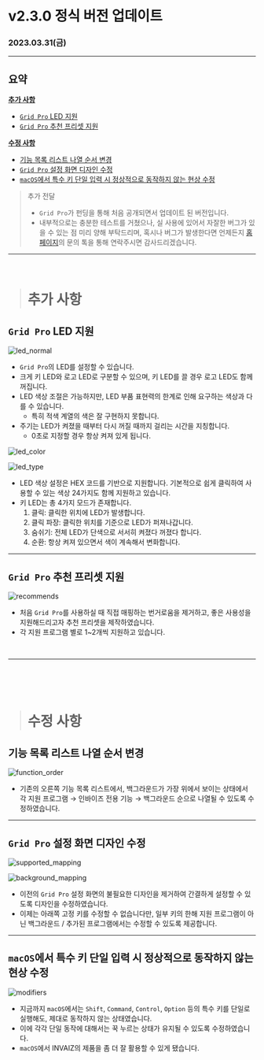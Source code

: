 # v2.3.0 정식 버전 업데이트

### 2023.03.31(금)

---

## 요약

**[추가 사항](#추가-사항)**

- [`Grid Pro` LED 지원](#grid-pro-led-지원)
- [`Grid Pro` 추천 프리셋 지원](#grid-pro-추천-프리셋-지원)

**[수정 사항](#수정-사항)**

- [기능 목록 리스트 나열 순서 변경](#기능-목록-리스트-나열-순서-변경)
- [`Grid Pro` 설정 화면 디자인 수정](#grid-pro-설정-화면-디자인-수정)
- [`macOS`에서 특수 키 단일 입력 시 정상적으로 동작하지 않는 현상 수정](#macos에서-특수-키-단일-입력-시-정상적으로-동작하지-않는-현상-수정)

> 추가 전달
>
> - `Grid Pro`가 펀딩을 통해 처음 공개되면서 업데이트 된 버전입니다.
> - 내부적으로는 충분한 테스트를 거쳤으나, 실 사용에 있어서 자잘한 버그가 있을 수 있는 점 미리 양해 부탁드리며, 혹시나 버그가 발생한다면 언제든지 [홈페이지](https://invaiz.com)의 문의 톡을 통해 연락주시면 감사드리겠습니다.

---

<br />

> # 추가 사항

## `Grid Pro` LED 지원

![led_normal](../assets/v2.3.0/led_normal.png)

- `Grid Pro`의 LED를 설정할 수 있습니다.
- 크게 키 LED와 로고 LED로 구분할 수 있으며, 키 LED를 끌 경우 로고 LED도 함께 꺼집니다.
- LED 색상 조절은 가능하지만, LED 부품 표현력의 한계로 인해 요구하는 색상과 다를 수 있습니다.
  - 특히 적색 계열의 색은 잘 구현하지 못합니다.
- 주기는 LED가 켜졌을 때부터 다시 꺼질 때까지 걸리는 시간을 지칭합니다.
  - 0초로 지정할 경우 항상 켜져 있게 됩니다.

![led_color](../assets/v2.3.0/led_color.png)

![led_type](../assets/v2.3.0/led_type.png)

- LED 색상 설정은 HEX 코드를 기반으로 지원합니다. 기본적으로 쉽게 클릭하여 사용할 수 있는 색상 24가지도 함께 지원하고 있습니다.
- 키 LED는 총 4가지 모드가 존재합니다.
  1. 클릭: 클릭한 위치에 LED가 발생합니다.
  2. 클릭 파장: 클릭한 위치를 기준으로 LED가 퍼져나갑니다.
  3. 숨쉬기: 전체 LED가 단색으로 서서히 켜졌다 꺼졌다 합니다.
  4. 순환: 항상 켜져 있으면서 색이 계속해서 변화합니다.

---

## `Grid Pro` 추천 프리셋 지원

![recommends](../assets/v2.3.0/recommends.gif)

- 처음 `Grid Pro`를 사용하실 때 직접 매핑하는 번거로움을 제거하고, 좋은 사용성을 지원해드리고자 추천 프리셋을 제작하였습니다.
- 각 지원 프로그램 별로 1~2개씩 지원하고 있습니다.

<br />

---

<br />
<br />
<br />

> # 수정 사항

## 기능 목록 리스트 나열 순서 변경

![function_order](../assets/v2.3.0/function_order.png)

- 기존의 오른쪽 기능 목록 리스트에서, 백그라운드가 가장 위에서 보이는 상태에서 각 지원 프로그램 → 인바이즈 전용 기능 → 백그라운드 순으로 나열될 수 있도록 수정하였습니다.

---

## `Grid Pro` 설정 화면 디자인 수정

![supported_mapping](../assets/v2.3.0/supported_mapping.png)

![background_mapping](../assets/v2.3.0/background_mapping.png)

- 이전의 `Grid Pro` 설정 화면의 불필요한 디자인을 제거하여 간결하게 설정할 수 있도록 디자인을 수정하였습니다.
- 이제는 아래쪽 고정 키를 수정할 수 없습니다만, 일부 키의 한해 지원 프로그램이 아닌 백그라운드 / 추가된 프로그램에서는 수정할 수 있도록 제공합니다.

---

## `macOS`에서 특수 키 단일 입력 시 정상적으로 동작하지 않는 현상 수정

![modifiers](../assets/v2.3.0/modifiers.gif)

- 지금까지 `macOS`에서는 `Shift`, `Command`, `Control`, `Option` 등의 특수 키를 단일로 실행해도, 제대로 동작하지 않는 상태였습니다.
- 이에 각각 단일 동작에 대해서는 꾹 누르는 상태가 유지될 수 있도록 수정하였습니다.
- `macOS`에서 INVAIZ의 제품을 좀 더 잘 활용할 수 있게 됐습니다.
